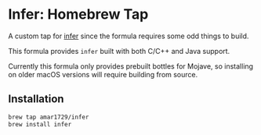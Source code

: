# Infer: Homebrew Tap

A custom tap for [infer](https://github.com/facebook/infer) since the formula requires some odd things to build.

This formula provides `infer` built with both C/C++ and Java support.

Currently this formula only provides prebuilt bottles for Mojave, so installing on older macOS versions will require building from source.

## Installation
```bash
brew tap amar1729/infer
brew install infer
```
